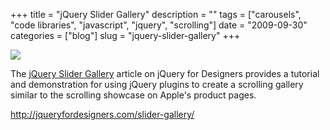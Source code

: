+++
title = "jQuery Slider Gallery"
description = ""
tags = ["carousels", "code libraries", "javascript", "jquery", "scrolling"]
date = "2009-09-30"
categories = ["blog"]
slug = "jquery-slider-gallery"
+++



  <div class="notebook-screenshot"><a href="http://jqueryfordesigners.com/slider-gallery/"><img src="//konigi.com/media/bluga/wt4ac364be46e49.jpg"/></a></div><p>The <a href="http://jqueryfordesigners.com/slider-gallery/">jQuery Slider Gallery</a> article on jQuery for Designers provides a tutorial and demonstration for using jQuery plugins to create a scrolling gallery similar to the scrolling showcase on Apple's product pages.</p>
    
  <a href="http://jqueryfordesigners.com/slider-gallery/">http://jqueryfordesigners.com/slider-gallery/</a>
